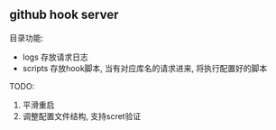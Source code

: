 ## github hook server

目录功能:
* logs 存放请求日志
* scripts 存放hook脚本, 当有对应库名的请求进来, 将执行配置好的脚本




TODO:
1. 平滑重启
2. 调整配置文件结构, 支持scret验证

